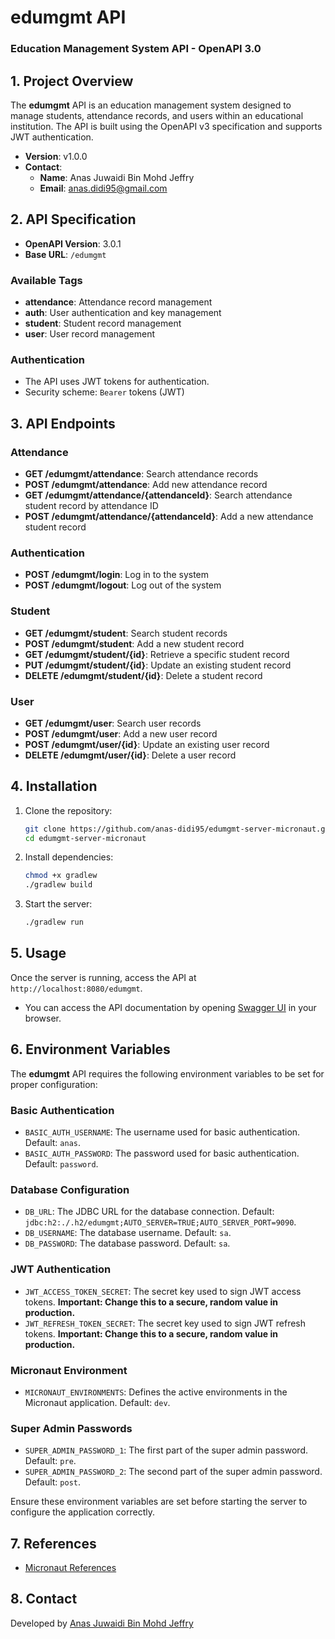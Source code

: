# **edumgmt API**

### Education Management System API - OpenAPI 3.0

## 1. **Project Overview**
The **edumgmt** API is an education management system designed to manage students, attendance records, and users within an educational institution. The API is built using the OpenAPI v3 specification and supports JWT authentication.

- **Version**: v1.0.0
- **Contact**:
  - **Name**: Anas Juwaidi Bin Mohd Jeffry
  - **Email**: anas.didi95@gmail.com

## 2. **API Specification**
- **OpenAPI Version**: 3.0.1
- **Base URL**: `/edumgmt`

### Available Tags
- **attendance**: Attendance record management
- **auth**: User authentication and key management
- **student**: Student record management
- **user**: User record management

### **Authentication**
- The API uses JWT tokens for authentication.
- Security scheme: `Bearer` tokens (JWT)

## 3. **API Endpoints**

### **Attendance**
- **GET /edumgmt/attendance**: Search attendance records
- **POST /edumgmt/attendance**: Add new attendance record
- **GET /edumgmt/attendance/{attendanceId}**: Search attendance student record by attendance ID
- **POST /edumgmt/attendance/{attendanceId}**: Add a new attendance student record

### **Authentication**
- **POST /edumgmt/login**: Log in to the system
- **POST /edumgmt/logout**: Log out of the system

### **Student**
- **GET /edumgmt/student**: Search student records
- **POST /edumgmt/student**: Add a new student record
- **GET /edumgmt/student/{id}**: Retrieve a specific student record
- **PUT /edumgmt/student/{id}**: Update an existing student record
- **DELETE /edumgmt/student/{id}**: Delete a student record

### **User**
- **GET /edumgmt/user**: Search user records
- **POST /edumgmt/user**: Add a new user record
- **POST /edumgmt/user/{id}**: Update an existing user record
- **DELETE /edumgmt/user/{id}**: Delete a user record

## 4. **Installation**
1. Clone the repository:
    ```bash
    git clone https://github.com/anas-didi95/edumgmt-server-micronaut.git
    cd edumgmt-server-micronaut
    ```

2. Install dependencies:
    ```bash
    chmod +x gradlew
    ./gradlew build
    ```

3. Start the server:
    ```bash
    ./gradlew run
    ```

## 5. **Usage**
Once the server is running, access the API at `http://localhost:8080/edumgmt`.
- You can access the API documentation by opening [Swagger UI](http://localhost:8080/edumgmt/swagger-ui/index.html) in your browser.

## 6. **Environment Variables**

The **edumgmt** API requires the following environment variables to be set for proper configuration:

### **Basic Authentication**
- `BASIC_AUTH_USERNAME`: The username used for basic authentication. Default: `anas`.
- `BASIC_AUTH_PASSWORD`: The password used for basic authentication. Default: `password`.

### **Database Configuration**
- `DB_URL`: The JDBC URL for the database connection. Default: `jdbc:h2:./.h2/edumgmt;AUTO_SERVER=TRUE;AUTO_SERVER_PORT=9090`.
- `DB_USERNAME`: The database username. Default: `sa`.
- `DB_PASSWORD`: The database password. Default: `sa`.

### **JWT Authentication**
- `JWT_ACCESS_TOKEN_SECRET`: The secret key used to sign JWT access tokens. **Important: Change this to a secure, random value in production.**
- `JWT_REFRESH_TOKEN_SECRET`: The secret key used to sign JWT refresh tokens. **Important: Change this to a secure, random value in production.**

### **Micronaut Environment**
- `MICRONAUT_ENVIRONMENTS`: Defines the active environments in the Micronaut application. Default: `dev`.

### **Super Admin Passwords**
- `SUPER_ADMIN_PASSWORD_1`: The first part of the super admin password. Default: `pre`.
- `SUPER_ADMIN_PASSWORD_2`: The second part of the super admin password. Default: `post`.

Ensure these environment variables are set before starting the server to configure the application correctly.

## 7. **References**
- [Micronaut References](./REFERENCES.md)

## 8. **Contact**
Developed by [Anas Juwaidi Bin Mohd Jeffry](mailto:anas.didi95@gmail.com)
